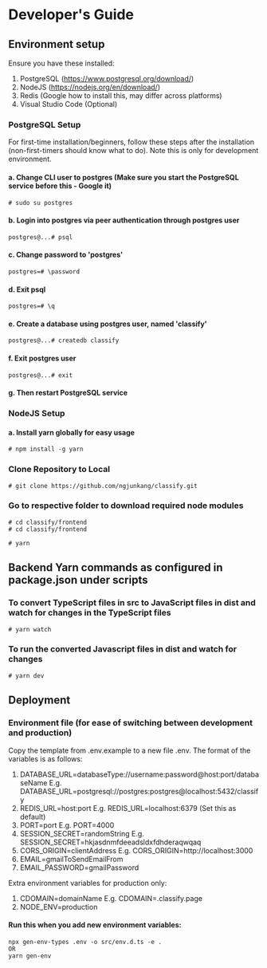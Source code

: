 # Developer's Guide

## Environment setup

Ensure you have these installed:

1. PostgreSQL (https://www.postgresql.org/download/)
2. NodeJS (https://nodejs.org/en/download/)
3. Redis (Google how to install this, may differ across platforms)
4. Visual Studio Code (Optional)

### PostgreSQL Setup

For first-time installation/beginners, follow these steps after the installation (non-first-timers should know what to do). Note this is only for development environment.

#### a. Change CLI user to postgres (Make sure you start the PostgreSQL service before this - Google it)

    # sudo su postgres

#### b. Login into postgres via peer authentication through postgres user

    postgres@...# psql

#### c. Change password to 'postgres'

    postgres=# \password

#### d. Exit psql

    postgres=# \q

#### e. Create a database using postgres user, named 'classify'

    postgres@...# createdb classify

#### f. Exit postgres user

    postgres@...# exit

#### g. Then restart PostgreSQL service

### NodeJS Setup

#### a. Install yarn globally for easy usage

    # npm install -g yarn

### Clone Repository to Local

    # git clone https://github.com/ngjunkang/classify.git

### Go to respective folder to download required node modules

    # cd classify/frontend
    # cd classify/frontend

    # yarn

## Backend Yarn commands as configured in package.json under scripts

### To convert TypeScript files in src to JavaScript files in dist and watch for changes in the TypeScript files

    # yarn watch

### To run the converted Javascript files in dist and watch for changes

    # yarn dev

## Deployment

### Environment file (for ease of switching between development and production)

Copy the template from .env.example to a new file .env. The format of the variables is as follows:

1. DATABASE_URL=databaseType://username:password@host:port/databaseName
   E.g. DATABASE_URL=postgresql://postgres:postgres@localhost:5432/classify
2. REDIS_URL=host:port
   E.g. REDIS_URL=localhost:6379 (Set this as default)
3. PORT=port
   E.g. PORT=4000
4. SESSION_SECRET=randomString
   E.g. SESSION_SECRET=hkjasdnmfdeeadsldxfdhderaqwqaq
5. CORS_ORIGIN=clientAddress
   E.g. CORS_ORIGIN=http://localhost:3000
6. EMAIL=gmailToSendEmailFrom
7. EMAIL_PASSWORD=gmailPassword

Extra environment variables for production only:

1. CDOMAIN=domainName
   E.g. CDOMAIN=.classify.page
2. NODE_ENV=production

#### Run this when you add new environment variables:

    npx gen-env-types .env -o src/env.d.ts -e .
    OR
    yarn gen-env
